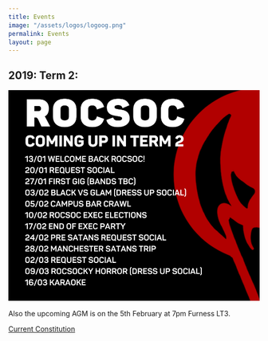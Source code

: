 ```yaml
---
title: Events
image: "/assets/logos/logoog.png"
permalink: Events
layout: page
---
```


## 2019: Term 2:


![](/assets/Posters/CAL_T2_19-20.png)


Also the upcoming AGM is on the 5th February at 7pm Furness LT3.

[Current Constitution](/Constitution)
